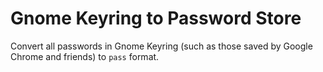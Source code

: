 Gnome Keyring to Password Store
===============================

Convert all passwords in Gnome Keyring (such as those saved by Google
Chrome and friends) to `pass` format.
